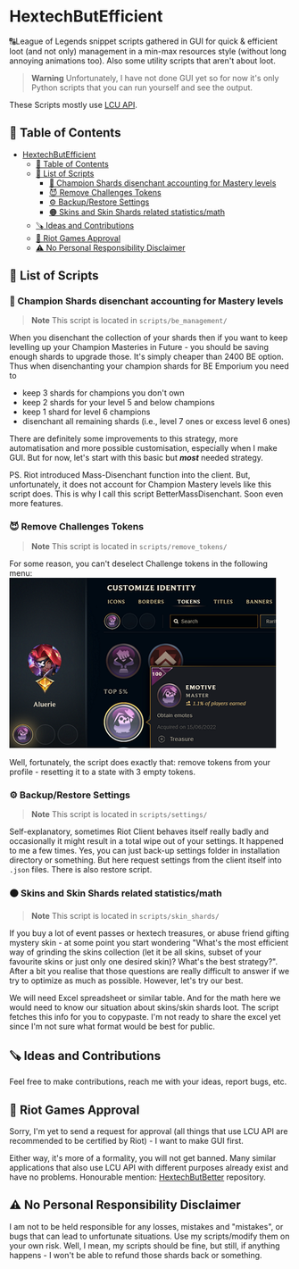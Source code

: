 # HextechButEfficient

🔠League of Legends snippet scripts gathered in GUI for quick &amp; efficient loot (and not only) management in a min-max resources style (without long annoying animations too). Also some utility scripts that aren't about loot.

> **Warning**
> Unfortunately, I have not done GUI yet so for now it's only Python scripts that you can run yourself and see the output.

These Scripts mostly use [LCU API](<https://riot-api-libraries.readthedocs.io/en/latest/lcu.html>).

## 📔 Table of Contents

- [HextechButEfficient](#hextechbutefficient)
  - [📔 Table of Contents](#-table-of-contents)
  - [📃 List of Scripts](#-list-of-scripts)
    - [🔵 Champion Shards disenchant accounting for Mastery levels](#-champion-shards-disenchant-accounting-for-mastery-levels)
    - [😈 Remove Challenges Tokens](#-remove-challenges-tokens)
    - [⚙️ Backup/Restore Settings](#️-backuprestore-settings)
    - [🟠 Skins and Skin Shards related statistics/math](#-skins-and-skin-shards-related-statisticsmath)
  - [🪚 Ideas and Contributions](#-ideas-and-contributions)
  - [👊 Riot Games Approval](#-riot-games-approval)
  - [⚠️ No Personal Responsibility Disclaimer](#️-no-personal-responsibility-disclaimer)

## 📃 List of Scripts

### 🔵 Champion Shards disenchant accounting for Mastery levels

> **Note**
> This script is located in `scripts/be_management/`

When you disenchant the collection of your shards then if you want to keep levelling up your Champion Masteries in Future - you should be saving enough shards to upgrade those. It's simply cheaper than 2400 BE option. Thus when disenchanting your champion shards for BE Emporium you need to

- keep 3 shards for champions you don't own
- keep 2 shards for your level 5 and below champions
- keep 1 shard for level 6 champions
- disenchant all remaining shards (i.e., level 7 ones or excess level 6 ones)

There are definitely some improvements to this strategy, more automatisation and more possible customisation, especially when I make GUI. But for now, let's start with this basic but _**most**_ needed strategy.

PS. Riot introduced Mass-Disenchant function into the client. But, unfortunately, it does not account for Champion Mastery levels like this script does. This is why I call this script BetterMassDisenchant. Soon even more features.

### 😈 Remove Challenges Tokens

> **Note**
> This script is located in `scripts/remove_tokens/`

For some reason, you can't deselect Challenge tokens in the following menu:
![Remove Tokens](./assets/remove_tokens.png)

Well, fortunately, the script does exactly that: remove tokens from your profile - resetting it to a state with 3 empty tokens.

### ⚙️ Backup/Restore Settings

> **Note**
> This script is located in `scripts/settings/`

Self-explanatory, sometimes Riot Client behaves itself really badly and occasionally it might result in a total wipe out of your settings. It happened to me a few times. Yes, you can just back-up settings folder in installation directory or something. But here request settings from the client itself into `.json` files. There is also restore script.

### 🟠 Skins and Skin Shards related statistics/math

> **Note**
> This script is located in `scripts/skin_shards/`

If you buy a lot of event passes or hextech treasures, or abuse friend gifting mystery skin - at some point you start wondering "What's the most efficient way of grinding the skins collection (let it be all skins, subset of your favourite skins or just only one desired skin)? What's the best strategy?". After a bit you realise that those questions are really difficult to answer if we try to optimize as much as possible. However, let's try our best.

We will need Excel spreadsheet or similar table. And for the math here we would need to know our situation about skins/skin shards loot. The script fetches this info for you to copypaste. I'm not ready to share the excel yet since I'm not sure what format would be best for public.

## 🪚 Ideas and Contributions

Feel free to make contributions, reach me with your ideas, report bugs, etc.

## 👊 Riot Games Approval

Sorry, I'm yet to send a request for approval (all things that use LCU API are recommended to be certified by Riot) - I want to make GUI first.

Either way, it's more of a formality, you will not get banned. Many similar applications that also use LCU API with different purposes already exist and have no problems. Honourable mention: [HextechButBetter](https://github.com/MaciejGorczyca/HextechButBetter) repository.

## ⚠️ No Personal Responsibility Disclaimer

I am not to be held responsible for any losses, mistakes and "mistakes", or bugs that can lead to unfortunate situations. Use my scripts/modify them on your own risk. Well, I mean, my scripts should be fine, but still, if anything happens - I won't be able to refund those shards back or something.
